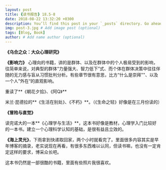 ```yaml
---
layout: post
title: {读书报告} 18.5-8
date: 2018-08-22 13:32:20 +0300
description: You’ll find this post in your `_posts` directory. Go ahead and edit it and re-build the site to see your changes. # Add post description (optional)
img: post-3.jpg # Add image post (optional)
tags: [Blog, Book]
author: # Add name author (optional)
---
```


**《乌合之众：大众心理研究》**

**《影响力》** 心理向的书籍，讲的是群体、以及在群体中的个人极易受到的影响，往简单来说，对典型的群体“力量强大、智力低下”式、而个体在群体决策中往往伴随的无力感与盲从习惯批判分析。有些章节很有意思，比方“什么是崇拜""、以及一个人”外在“的直观影响。

重读了**《朝花夕拾》、《阿Q》**

米兰·昆德拉的**《生活在别处》、《不朽》**。（《生命之轻》好像是在三月份读的）

**《冒险与直觉》**

读完诺大的一本**《心理学与生活》**，这本书好像是教材，心理学入门比较好的一本书。建立一个心理科学认知的基础，是很有益且立效的。

**《海上灵光》**，下雨拿到快递取回家，两个小时就看完了。里面很多内容其实是早年博客的摘录，老实说现在再看，有很多东西难以认同，但读书嘛，也没有一定肯定这样的要求，博采众长吧。

这本书仍然是一部很酷的书籍，里面有些照片我很喜欢。